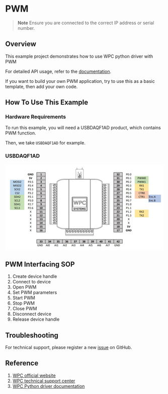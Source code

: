 # PWM
> **Note**
> Ensure you are connected to the correct IP address or serial number.

## Overview

This example project demonstrates how to use WPC python driver with PWM

For detailed API usage, refer to the [documentation](https://wpc-systems-ltd.github.io/WPC_Python_driver_release/).

If you want to build your own PWM application, try to use this as a basic template, then add your own code.

## How To Use This Example

### Hardware Requirements

To run this example, you will need a USBDAQF1AD product, which contains PWM function.

Then, we take `USBDAQF1AD` for example.

### USBDAQF1AD

<img src="https://github.com/WPC-Systems-Ltd/WPC_Python_driver_release/blob/main/Reference/Pinouts/pinout-USBDAQF1AD.JPG" alt="drawing" width="600"/>

## PWM Interfacing SOP

1. Create device handle
2. Connect to device
3. Open PWM
4. Set PWM parameters
5. Start PWM
6. Stop PWM
7. Close PWM
8. Disconnect device
9. Release device handle

## Troubleshooting

For technical support, please register a new [issue](https://github.com/WPC-Systems-Ltd/WPC_Python_driver_release/issues) on GitHub.

## Reference

1. [WPC official website](https://www.wpc.com.tw/)
2. [WPC technical support center](https://wpc.super.site/)
3. [WPC Python driver documentation](https://wpc-systems-ltd.github.io/WPC_Python_driver_release/)